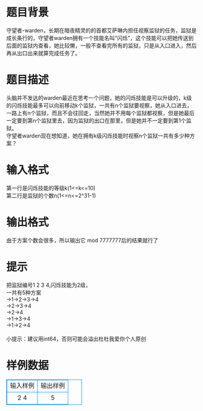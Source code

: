 # 

 
 # 题目背景 
守望者-warden，长期在暗夜精灵的的首都艾萨琳内担任视察监狱的任务，监狱是成长条行的，守望者warden拥有一个技能名叫“闪烁”，这个技能可以把她传送到后面的监狱内查看，她比较懒，一般不查看完所有的监狱，只是从入口进入，然后再从出口出来就算完成任务了。 

 
 # 题目描述 
头脑并不发达的warden最近在思考一个问题，她的闪烁技能是可以升级的，k级的闪烁技能最多可以向前移动k个监狱，一共有n个监狱要视察，她从入口进去，一路上有n个监狱，而且不会往回走，当然她并不用每个监狱都视察，但是她最后一定要到第n个监狱里去，因为监狱的出口在那里，但是她并不一定要到第1个监狱。<BR>守望者warden现在想知道，她在拥有k级闪烁技能时视察n个监狱一共有多少种方案？ 

 
 # 输入格式 
第一行是闪烁技能的等级k(1&lt;=k&lt;=10)<BR>第二行是监狱的个数n(1&lt;=n&lt;=2^31-1) 

 
 # 输出格式 
由于方案个数会很多，所以输出它&nbsp;mod&nbsp;7777777后的结果就行了 

 
 # 提示 
把监狱编号1&nbsp;2&nbsp;3&nbsp;4,闪烁技能为2级，<BR>一共有5种方案<BR>→1→2→3→4<BR>→2→3→4<BR>→2→4<BR>→1→3→4<BR>→1→2→4<BR><BR>小提示：建议用int64，否则可能会溢出杜杜我爱你个人原创 
# 样例数据
<style>
        table,table tr th, table tr td { border:1px solid #0094ff; }
        table { width: 200px; min-height: 25px; line-height: 25px; text-align: center; border-collapse: collapse;}   
    </style>
<table>
	<tr>
		<td>输入样例</td>
		<td>输出样例</td>
	</tr>
<tr><td>2
4
</td><td>5
</td></tr></table>
